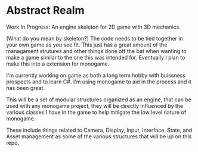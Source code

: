 # Abstract Realm
Work In Progress: An engine skeleton for 2D game with 3D mechanics.

(What do you mean by skeleton?)
The code needs to be tied together in your own game as you see fit. This just has a great amount of the managament strutures and other things done off the bat when wanting to make a game similar to the one this was intended for. Eventually I plan to make this into a extension for monogame.

I'm currently working on  game as both a long term hobby with buissness prospects and to learn C#. I'm using monogame to aid in the process and it has been great. 

This will be a set of modular structures organized as an engine, that can be used with any monogame project, they will be directly influenced by the various classes I have in the game to help mitigate the low level nature of monogame.

These include things related to Camera, Display, Input, Interface, State, and Asset management as some of the various structures that will be up on this repo.
